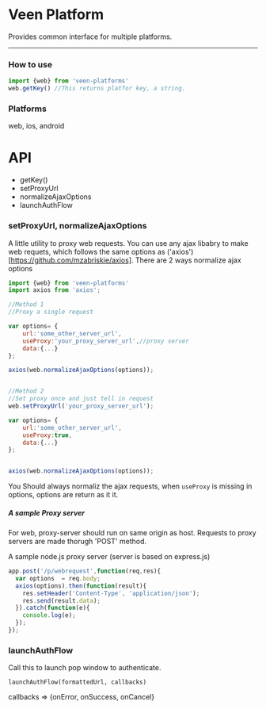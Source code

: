 # Veen Platform

Provides common interface for multiple platforms.


---

### How to use

```js
import {web} from 'veen-platforms'
web.getKey() //This returns platfor key, a string.
```

### Platforms

web, ios, android


# API

* getKey()
* setProxyUrl
* normalizeAjaxOptions
* launchAuthFlow

### setProxyUrl, normalizeAjaxOptions

A little utility to proxy web requests. You can use any ajax libabry to make web requets, which follows the same options as ('axios')[https://github.com/mzabriskie/axios].   There are 2 ways normalize ajax options

```js
import {web} from 'veen-platforms'
import axios from 'axios';

//Method 1
//Proxy a single request

var options= {
    url:'some_other_server_url',
    useProxy:'your_proxy_server_url',//proxy server
    data:{...}
};

axios(web.normalizeAjaxOptions(options));


//Method 2
//Set proxy once and just tell in request
web.setProxyUrl('your_proxy_server_url');

var options= {
    url:'some_other_server_url',
    useProxy:true,
    data:{...}
};


axios(web.normalizeAjaxOptions(options));

```

You Should always normaliz the ajax requests, when `useProxy` is missing in options, options are return as it it.




##### A sample Proxy server

For web, proxy-server should run on same origin as host. Requests to proxy servers are made thorugh 'POST' method.

A sample node.js proxy server (server is based on express.js)

```js
app.post('/p/webrequest',function(req,res){
  var options  = req.body;
  axios(options).then(function(result){
    res.setHeader('Content-Type', 'application/json');
    res.send(result.data);
  }).catch(function(e){
    console.log(e);
  });
});

```


### launchAuthFlow

Call this to launch pop window to authenticate.  


`launchAuthFlow(formattedUrl, callbacks)`


callbacks => {onError, onSuccess, onCancel}